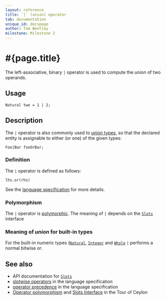 ```yaml
---
layout: reference
title: `|` (union) operator
tab: documentation
unique_id: docspage
author: Tom Bentley
milestone: Milestone 2
---
```


# #{page.title}

The left-associative, binary `|` operator is used to compute the 
*union* of two operands.

## Usage 

    Natural two = 1 | 2;

## Description

The `|` operator is also commonly used to [union types](/documentation/reference/structure/type), 
so that the declared entity is assignable to either (or one) of the given types:

    Foo|Bar fooOrBar;

### Definition

The `|` operator is defined as follows:

    lhs.or(rhs)

See the [language specification](#{site.urls.spec}#slotwise) for 
more details.

### Polymorphism

The `|` operator is [polymorphic](/documentation/reference/operator/operator-polymorphism). 
The meaning of `|` depends on the 
[`Slots`](#{site.urls.apidoc}/ceylon/language/interface_Slots.html) interface 

### Meaning of *union* for built-in types

For the built-in numeric types ([`Natural`](#{site.urls.apidoc}/ceylon/language/class_Natural.html), 
[`Integer`](#{site.urls.apidoc}/ceylon/language/class_Integer.html) and
[`Whole`](#{site.urls.apidoc}/ceylon/language/class_Whole.html) 
`|` performs a normal bitwise *or*. 

## See also

* API documentation for [`Slots`](#{site.urls.apidoc}/ceylon/language/interface_Slots.html)
* [slotwise operators](#{site.urls.spec}#slotwise) in the 
  language specification
* [operator precedence](#{site.urls.spec}#operatorprecedence) in the 
  language specification
* [Operator polymorphism](/documentation/tour/language-module/#operator_polymorphism) 
  and 
  [Slots Interface](/documentation/tour/language-module/#the_slots_interface) 
  in the Tour of Ceylon


